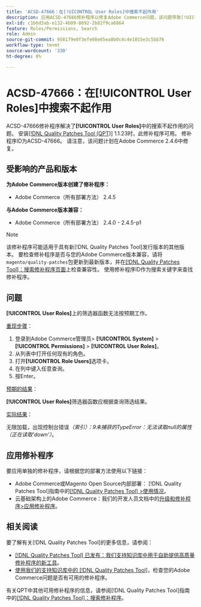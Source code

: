 ```yaml
---
title: 'ACSD-47666：在[!UICONTROL User Roles]中搜索不起作用'
description: 应用ACSD-47666修补程序以修复Adobe Commerce问题，该问题导致[!UICONTROL User Roles]上的筛选函数无法按预期工作。
exl-id: c1b6d3ab-e132-4b09-8692-2b82f9ca6864
feature: Roles/Permissions, Search
role: Admin
source-git-commit: 958179e0f3efe08e65ea8b0c4c4e1015e3c5bb76
workflow-type: tm+mt
source-wordcount: '330'
ht-degree: 0%

---
```


# ACSD-47666：在&#x200B;**[!UICONTROL User Roles]**&#x200B;中搜索不起作用

ACSD-47666修补程序解决了&#x200B;**[!UICONTROL User Roles]**&#x200B;中的搜索不起作用的问题。 安装[[!DNL Quality Patches Tool (QPT)]](/help/announcements/adobe-commerce-announcements/magento-quality-patches-released-new-tool-to-self-serve-quality-patches.md) 1.1.23时，此修补程序可用。 修补程序ID为ACSD-47666。 请注意，该问题计划在Adobe Commerce 2.4.6中修复。

## 受影响的产品和版本

**为Adobe Commerce版本创建了修补程序：**

* Adobe Commerce（所有部署方法） 2.4.5

**与Adobe Commerce版本兼容：**

* Adobe Commerce（所有部署方法） 2.4.0 - 2.4.5-p1

>[!NOTE]
>
>该修补程序可能适用于具有新[!DNL Quality Patches Tool]发行版本的其他版本。 要检查修补程序是否与您的Adobe Commerce版本兼容，请将`magento/quality-patches`包更新到最新版本，并在[[!DNL Quality Patches Tool]：搜索修补程序页面](https://experienceleague.adobe.com/tools/commerce-quality-patches/index.html)上检查兼容性。 使用修补程序ID作为搜索关键字来查找修补程序。

## 问题

**[!UICONTROL User Roles]**&#x200B;上的筛选器函数无法按预期工作。

<u>重现步骤</u>：

1. 登录到Adobe Commerce管理员> **[!UICONTROL System]** > **[!UICONTROL Permissions]** > **[!UICONTROL User Roles]**。
1. 从列表中打开任何现有的角色。
1. 打开&#x200B;**[!UICONTROL Role Users]**&#x200B;选项卡。
1. 在列中键入任意查询。
1. 按Enter。

<u>预期的结果</u>：

**[!UICONTROL User Roles]**&#x200B;筛选器函数应根据查询筛选结果。

<u>实际结果</u>：

无限加载，出现控制台错误&#x200B;_（索引）：9未捕获的TypeError：无法读取null的属性（正在读取&#39;down&#39;）_。

## 应用修补程序

要应用单独的修补程序，请根据您的部署方法使用以下链接：

* Adobe Commerce或Magento Open Source内部部署： [!DNL Quality Patches Tool]指南中的[[!DNL Quality Patches Tool] >使用情况](https://experienceleague.adobe.com/docs/commerce-operations/tools/quality-patches-tool/usage.html)。
* 云基础架构上的Adobe Commerce：我们的开发人员文档中的[升级和修补程序>应用修补程序](https://devdocs.magento.com/cloud/project/project-patch.html)。 

## 相关阅读

要了解有关[!DNL Quality Patches Tool]的更多信息，请参阅：

* [[!DNL Quality Patches Tool] 已发布：我们支持知识库中用于自助提供高质量修补程序的新工具](/help/announcements/adobe-commerce-announcements/magento-quality-patches-released-new-tool-to-self-serve-quality-patches.md)。
* [使用我们的支持知识库中的 [!DNL Quality Patches Tool]](/help/support-tools/patches-available-in-qpt-tool/check-patch-for-magento-issue-with-magento-quality-patches.md)，检查您的Adobe Commerce问题是否有可用的修补程序。

有关QPT中其他可用修补程序的信息，请参阅[!DNL Quality Patches Tool]指南中的[[!DNL Quality Patches Tool]：搜索修补程序](https://experienceleague.adobe.com/tools/commerce-quality-patches/index.html)。
